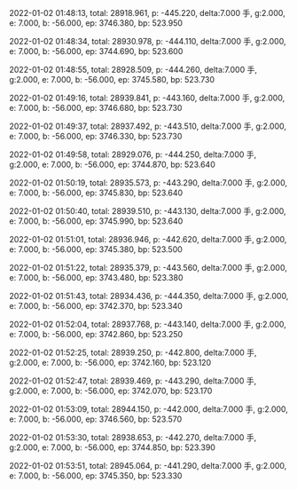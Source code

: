 2022-01-02 01:48:13, total: 28918.961, p: -445.220, delta:7.000 手, g:2.000, e: 7.000, b: -56.000, ep: 3746.380, bp: 523.950

2022-01-02 01:48:34, total: 28930.978, p: -444.110, delta:7.000 手, g:2.000, e: 7.000, b: -56.000, ep: 3744.690, bp: 523.600

2022-01-02 01:48:55, total: 28928.509, p: -444.260, delta:7.000 手, g:2.000, e: 7.000, b: -56.000, ep: 3745.580, bp: 523.730

2022-01-02 01:49:16, total: 28939.841, p: -443.160, delta:7.000 手, g:2.000, e: 7.000, b: -56.000, ep: 3746.680, bp: 523.730

2022-01-02 01:49:37, total: 28937.492, p: -443.510, delta:7.000 手, g:2.000, e: 7.000, b: -56.000, ep: 3746.330, bp: 523.730

2022-01-02 01:49:58, total: 28929.076, p: -444.250, delta:7.000 手, g:2.000, e: 7.000, b: -56.000, ep: 3744.870, bp: 523.640

2022-01-02 01:50:19, total: 28935.573, p: -443.290, delta:7.000 手, g:2.000, e: 7.000, b: -56.000, ep: 3745.830, bp: 523.640

2022-01-02 01:50:40, total: 28939.510, p: -443.130, delta:7.000 手, g:2.000, e: 7.000, b: -56.000, ep: 3745.990, bp: 523.640

2022-01-02 01:51:01, total: 28936.946, p: -442.620, delta:7.000 手, g:2.000, e: 7.000, b: -56.000, ep: 3745.380, bp: 523.500

2022-01-02 01:51:22, total: 28935.379, p: -443.560, delta:7.000 手, g:2.000, e: 7.000, b: -56.000, ep: 3743.480, bp: 523.380

2022-01-02 01:51:43, total: 28934.436, p: -444.350, delta:7.000 手, g:2.000, e: 7.000, b: -56.000, ep: 3742.370, bp: 523.340

2022-01-02 01:52:04, total: 28937.768, p: -443.140, delta:7.000 手, g:2.000, e: 7.000, b: -56.000, ep: 3742.860, bp: 523.250

2022-01-02 01:52:25, total: 28939.250, p: -442.800, delta:7.000 手, g:2.000, e: 7.000, b: -56.000, ep: 3742.160, bp: 523.120

2022-01-02 01:52:47, total: 28939.469, p: -443.290, delta:7.000 手, g:2.000, e: 7.000, b: -56.000, ep: 3742.070, bp: 523.170

2022-01-02 01:53:09, total: 28944.150, p: -442.000, delta:7.000 手, g:2.000, e: 7.000, b: -56.000, ep: 3746.560, bp: 523.570

2022-01-02 01:53:30, total: 28938.653, p: -442.270, delta:7.000 手, g:2.000, e: 7.000, b: -56.000, ep: 3744.850, bp: 523.390

2022-01-02 01:53:51, total: 28945.064, p: -441.290, delta:7.000 手, g:2.000, e: 7.000, b: -56.000, ep: 3745.350, bp: 523.330